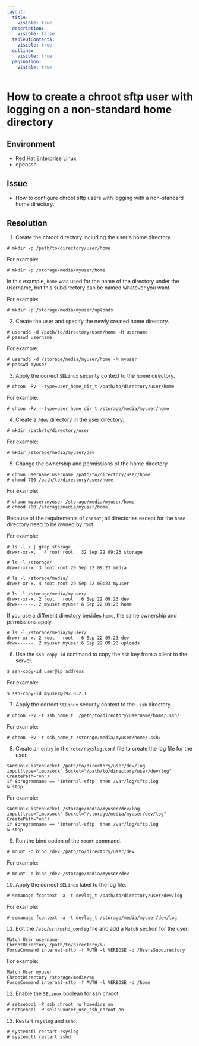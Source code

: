 ```yaml
---
layout:
  title:
    visible: true
  description:
    visible: false
  tableOfContents:
    visible: true
  outline:
    visible: true
  pagination:
    visible: true
---
```


# How to create a chroot sftp user with logging on a non-standard home directory

## Environment

* Red Hat Enterprise Linux
* openssh

## Issue

* How to configure chroot sftp users with logging with a non-standard home directory.

## Resolution

1. Create the chroot directory including the user's home directory.

```
# mkdir -p /path/to/directory/user/home
```

For example:

```
# mkdir -p /storage/media/myuser/home
```

In this example, `home` was used for the name of the directory under the username, but this subdirectory can be named whatever you want.

For example:

```
# mkdir -p /storage/media/myuser/uploads
```

2. Create the user and specify the newly created home directory.

```
# useradd -d /path/to/directory/user/home -M username
# passwd username
```

For example:

```
# useradd -d /storage/media/myuser/home -M myuser
# passwd myuser
```

3. Apply the correct `SELinux` security context to the home directory.

```
# chcon -Rv --type=user_home_dir_t /path/to/directory/user/home
```

For example:

```
# chcon -Rv --type=user_home_dir_t /storage/media/myuser/home
```

4. Create a `/dev` directory in the user directory.

```
# mkdir /path/to/directory/user
```

For example:

```
# mkdir /storage/media/myuser/dev
```

5. Change the ownership and permissions of the home directory.

```
# chown username:username /path/to/directory/user/home
# chmod 700 /path/to/directory/user/home
```

For example:

```
# chown myuser:myuser /storage/media/myuser/home
# chmod 700 /storage/media/myuser/home
```

Because of the requirements of `chroot`, all directories except for the `home` directory need to be owned by root.

For example:

```
# ls -l / | grep storage
drwxr-xr-x.   4 root root   32 Sep 22 09:23 storage

# ls -l /storage/
drwxr-xr-x. 3 root root 20 Sep 22 09:23 media

# ls -l /storage/media/
drwxr-xr-x. 4 root root 29 Sep 22 09:23 myuser

# ls -l /storage/media/myuser/
drwxr-xr-x. 2 root   root   6 Sep 22 09:23 dev
drwx------. 2 myuser myuser 6 Sep 22 09:23 home
```

If you use a different directory besides `home`, the same ownership and permissions apply.

```
# ls -l /storage/media/myuser/
drwxr-xr-x. 2 root   root   6 Sep 22 09:23 dev
drwx------. 2 myuser myuser 6 Sep 22 09:23 uploads
```

6. Use the `ssh-copy-id` command to copy the `ssh` key from a client to the server.

```
$ ssh-copy-id user@ip_address
```

For example:

```
$ ssh-copy-id myuser@192.0.2.1
```

7. Apply the correct `SELinux` security context to the `.ssh` directory.

```
# chcon -Rv -t ssh_home_t  /path/to/directory/username/home/.ssh/
```

For example:

```
# chcon -Rv -t ssh_home_t /storage/media/myuser/home/.ssh/
```

8. Create an entry in the `/etc/rsyslog.conf` file to create the log file for the user.

```
$AddUnixListenSocket /path/to/directory/user/dev/log
input(type="imuxsock" Socket="/path/to/directory/user/dev/log" CreatePath="on")
if $programname == 'internal-sftp' then /var/log/sftp.log
& stop
```

For example:

```
$AddUnixListenSocket /storage/media/myuser/dev/log
input(type="imuxsock" Socket="/storage/media/myuser/dev/log" CreatePath="on")
if $programname == 'internal-sftp' then /var/log/sftp.log
& stop
```

9. Run the bind option of the `mount` command.

```
# mount -o bind /dev /path/to/directory/user/dev
```

For example:

```
# mount -o bind /dev /storage/media/myuser/dev
```

10. Apply the correct `SELinux` label to the log file.

```
# semanage fcontext -a -t devlog_t /path/to/directory/user/dev/log
```

For example:

```
# semanage fcontext -a -t devlog_t /storage/media/myuser/dev/log
```

11. Edit the `/etc/ssh/sshd_config` file and add a `Match` section for the user:

```
Match User username
ChrootDirectory /path/to/directory/%u
ForceCommand internal-sftp -f AUTH -l VERBOSE -d /UsersSubdirectory
```

For example:

```
Match User myuser
ChrootDirectory /storage/media/%u
ForceCommand internal-sftp -f AUTH -l VERBOSE -d /home
```

12. Enable the `SELinux` boolean for ssh chroot.

```
# setsebool -P ssh_chroot_rw_homedirs on
# setsebool -P selinuxuser_use_ssh_chroot on
```

13. Restart `rsyslog` and `sshd`.

```
# systemctl restart rsyslog
# systemctl restart sshd
```
